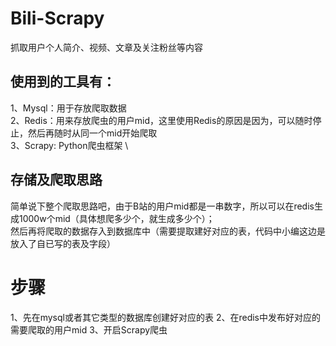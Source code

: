 # Bili-Scrapy
抓取用户个人简介、视频、文章及关注粉丝等内容

## 使用到的工具有：
1、Mysql：用于存放爬取数据 \
2、Redis：用来存放爬虫的用户mid，这里使用Redis的原因是因为，可以随时停止，然后再随时从同一个mid开始爬取 \
3、Scrapy: Python爬虫框架 \


## 存储及爬取思路
简单说下整个爬取思路吧，由于B站的用户mid都是一串数字，所以可以在redis生成1000w个mid（具体想爬多少个，就生成多少个）；\
然后再将爬取的数据存入到数据库中（需要提取建好对应的表，代码中小编这边是放入了自已写的表及字段）


# 步骤
1、先在mysql或者其它类型的数据库创建好对应的表
2、在redis中发布好对应的需要爬取的用户mid
3、开启Scrapy爬虫

